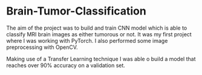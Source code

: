 # Brain-Tumor-Classification

The aim of the project was to build and train CNN model which is able to classify MRI brain images as either tumorous or not. It was my first project where I was working with PyTorch. I also performed some image preprocessing with OpenCV.

Making use of a Transfer Learning technique I was able o build a model that reaches over 90% accuracy on a validation set.
